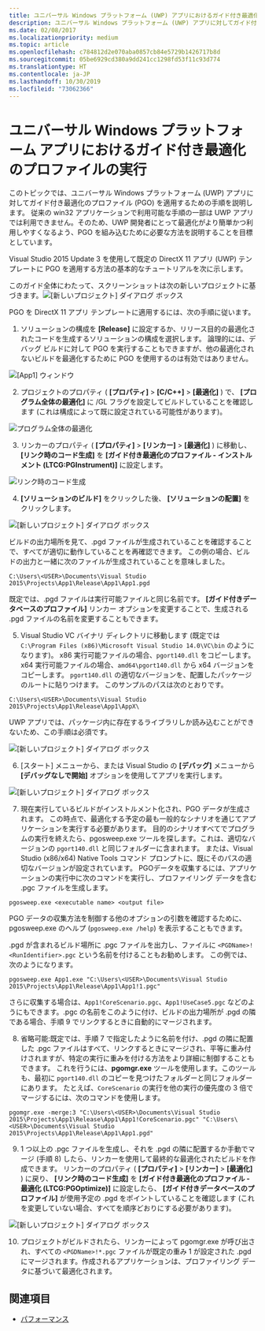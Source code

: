 ```yaml
---
title: ユニバーサル Windows プラットフォーム (UWP) アプリにおけるガイド付き最適化のプロファイル (PGO) の実行
description: ユニバーサル Windows プラットフォーム (UWP) アプリに対してガイド付き最適化のプロファイル (PGO) を適用するための手順を説明するガイドです。
ms.date: 02/08/2017
ms.localizationpriority: medium
ms.topic: article
ms.openlocfilehash: c784812d2e070aba0857cb84e5729b1426717b8d
ms.sourcegitcommit: 05be6929cd380a9dd241cc1298fd53f11c93d774
ms.translationtype: HT
ms.contentlocale: ja-JP
ms.lasthandoff: 10/30/2019
ms.locfileid: "73062366"
---
```

# <a name="running-profile-guided-optimization-on-universal-windows-platform-apps"></a>ユニバーサル Windows プラットフォーム アプリにおけるガイド付き最適化のプロファイルの実行 
 
このトピックでは、ユニバーサル Windows プラットフォーム (UWP) アプリに対してガイド付き最適化のプロファイル (PGO) を適用するための手順を説明します。 従来の win32 アプリケーションで利用可能な手順の一部は UWP アプリでは利用できません。そのため、UWP 開発者にとって最適化がより簡単かつ利用しやすくなるよう、PGO を組み込むために必要な方法を説明することを目標としています。

Visual Studio 2015 Update 3 を使用して既定の DirectX 11 アプリ (UWP) テンプレートに PGO を適用する方法の基本的なチュートリアルを次に示します。
 
このガイド全体にわたって、スクリーンショットは次の新しいプロジェクトに基づきます。![[新しいプロジェクト] ダイアログ ボックス](images/pgo-001.png)

PGO を DirectX 11 アプリ テンプレートに適用するには、次の手順に従います。

1. ソリューションの構成を **[Release]** に設定するか、リリース目的の最適化されたコードを生成するソリューションの構成を選択します。 論理的には、デバッグ ビルドに対して PGO を実行することもできますが、他の最適化されないビルドを最適化するために PGO を使用するのは有効ではありません。 
 
 ![[App1] ウィンドウ](images/pgo-002.png)
 
2. プロジェクトのプロパティ ( **[プロパティ]**  >  **[C/C++]**  >  **[最適化]** ) で、 **[プログラム全体の最適化]** に /GL フラグを設定してビルドしていることを確認します (これは構成によって既に設定されている可能性があります)。

 ![プログラム全体の最適化](images/pgo-003.png)

3. リンカーのプロパティ ( **[プロパティ]**  >  **[リンカー]**  >  **[最適化]** ) に移動し、 **[リンク時のコード生成]** を **[ガイド付き最適化のプロファイル - インストルメント (LTCG:PGInstrument)]** に設定します。
 
 ![リンク時のコード生成](images/pgo-004.png)

4. **[ソリューションのビルド]** をクリックした後、 **[ソリューションの配置]** をクリックします。 

 ![[新しいプロジェクト] ダイアログ ボックス](images/pgo-005.png)
 
 ビルドの出力場所を見て、.pgd ファイルが生成されていることを確認することで、すべてが適切に動作していることを再確認できます。 この例の場合、ビルドの出力と一緒に次のファイルが生成されていることを意味しました。
 
 `C:\Users\<USER>\Documents\Visual Studio 2015\Projects\App1\Release\App1\App1.pgd`

 既定では、.pgd ファイルは実行可能ファイルと同じ名前です。 **[ガイド付きデータベースのプロファイル]** リンカー オプションを変更することで、生成される .pgd ファイルの名前を変更することもできます。 
 
5. Visual Studio VC バイナリ ディレクトリに移動します (既定では `C:\Program Files (x86)\Microsoft Visual Studio 14.0\VC\bin` のようになります)。 x86 実行可能ファイルの場合、`pgort140.dll` をコピーします。x64 実行可能ファイルの場合、`amd64\pgort140.dll` から x64 バージョンをコピーします。 `pgort140.dll` の適切なバージョンを、配置したパッケージのルートに貼りつけます。 このサンプルのパスは次のとおりです。

 `C:\Users\<USER>\Documents\Visual Studio 2015\Projects\App1\Release\App1\AppX\`

 UWP アプリでは、パッケージ内に存在するライブラリしか読み込むことができないため、この手順は必須です。

 ![[新しいプロジェクト] ダイアログ ボックス](images/pgo-006.png)
 
6. [スタート] メニューから、または Visual Studio の **[デバッグ]** メニューから **[デバッグなしで開始]** オプションを使用してアプリを実行します。 

 ![[新しいプロジェクト] ダイアログ ボックス](images/pgo-007.png)
 
7. 現在実行しているビルドがインストルメント化され、PGO データが生成されます。 この時点で、最適化する予定の最も一般的なシナリオを通じてアプリケーションを実行する必要があります。 目的のシナリオすべてでプログラムの実行を終えたら、pgosweep.exe ツールを探します。これは、適切なバージョンの `pgort140.dll` と同じフォルダーに含まれます。 または、Visual Studio (x86/x64) Native Tools コマンド プロンプトに、既にそのパスの適切なバージョンが設定されています。 PGOデータを収集するには、アプリケーションの実行中に次のコマンドを実行し、プロファイリング データを含む .pgc ファイルを生成します。
 
  `pgosweep.exe <executable name> <output file>` 
 
  PGO データの収集方法を制御する他のオプションの引数を確認するために、pgosweep.exe のヘルプ (`pgosweep.exe /help`) を表示することもできます。
 
  .pgd が含まれるビルド場所に .pgc ファイルを出力し、ファイルに `<PGDName>!<RunIdentifier>.pgc` という名前を付けることもお勧めします。 この例では、次のようになります。
 
  ```
  pgosweep.exe App1.exe "C:\Users\<USER>\Documents\Visual Studio 2015\Projects\App1\Release\App1\App1!1.pgc"
  ```
 
  さらに収集する場合は、`App1!CoreScenario.pgc`、`App1!UseCase5.pgc` などのようにもできます。.pgc の名前をこのように付け、ビルドの出力場所が .pgd の隣である場合、手順 9 でリンクするときに自動的にマージされます。
 
8. 省略可能:既定では、手順 7 で指定したように名前を付け、.pgd の隣に配置した .pgc ファイルはすべて、リンクするときにマージされ、平等に重み付けされますが、特定の実行に重みを付ける方法をより詳細に制御することもできます。 これを行うには、**pgomgr.exe** ツールを使用します。このツールも、最初に `pgort140.dll` のコピーを見つけたフォルダーと同じフォルダーにあります。 たとえば、`CoreScenario` の実行を他の実行の優先度の 3 倍でマージするには、次のコマンドを使用します。
 
 ```
 pgomgr.exe -merge:3 "C:\Users\<USER>\Documents\Visual Studio 2015\Projects\App1\Release\App1\App1!CoreScenario.pgc" "C:\Users\<USER>\Documents\Visual Studio 2015\Projects\App1\Release\App1\App1.pgd"
 ```
 
9. 1 つ以上の .pgc ファイルを生成し、それを .pgd の隣に配置するか手動でマージ (手順 8) したら、リンカーを使用して最終的な最適化されたビルドを作成できます。 リンカーのプロパティ ( **[プロパティ]**  >  **[リンカー]**  >  **[最適化]** ) に戻り、 **[リンク時のコード生成]** を **[ガイド付き最適化のプロファイル - 最適化 (LTCG:PGOptimize)]** に設定したら、 **[ガイド付きデータベースのプロファイル]** が使用予定の .pgd をポイントしていることを確認します (これを変更していない場合、すべてを順序どおりにする必要があります)。

 ![[新しいプロジェクト] ダイアログ ボックス](images/pgo-009.png)
 
10. プロジェクトがビルドされたら、リンカーによって pgomgr.exe が呼び出され、すべての `<PGDName>!*.pgc` ファイルが既定の重み 1 が設定された .pgd にマージされます。作成されるアプリケーションは、プロファイリング データに基づいて最適化されます。

## <a name="see-also"></a>関連項目
- [パフォーマンス](performance-and-xaml-ui.md)

 

